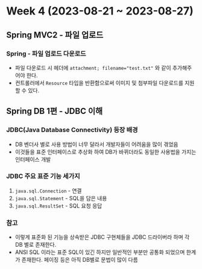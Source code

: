 # Week 4 (2023-08-21 ~ 2023-08-27)
## Spring MVC2 - 파일 업로드
### Spring - 파일 업로드 다운로드

- 파일 다운로드 시 헤더에 `attachment; filename="test.txt"` 와 같이 추가해주어야 한다.
- 컨트롤러에서 `Resource` 타입을 반환함으로써 이미지 및 첨부파일 다운로드를 지원할 수 있다.

## Spring DB 1편 - JDBC 이해

### JDBC(Java Database Connectivity) 등장 배경
- DB 벤더사 별로 사용 방법이 너무 달라서 개발자들이 어려움을 많이 겪었음
- 이것들을 표준 인터페이스로 추상화 하여 DB가 바뀌더라도 동일한 사용법을 가지는 인터페이스 개발

### JDBC 주요 표준 기능 세가지
1. `java.sql.Connection` - 연결
2. `java.sql.Statement` - SQL을 담은 내용
3. `java.sql.ResultSet` - SQL 요청 응답

### 참고
- 이렇게 표준화 된 기능을 상속받은 JDBC 구현체들을 JDBC 드라이버라 하며 각 DB 별로 존재한다.
- ANSI SQL 이라는 표준 SQL이 있긴 하지만 일반적인 부분만 공통화 되었으며 한계가 존재한다. 페이징 등은 아직 DB별로 문법이 많이 다름